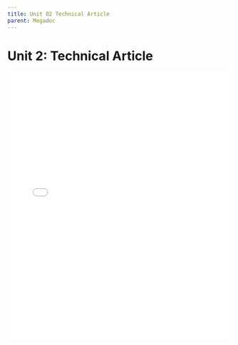 ```yaml
---
title: Unit 02 Technical Article
parent: Megadoc
---
```


# Unit 2: Technical Article

<embed src="/assets/unit1/Unit_01_Technical_Article.pdf" width="100%" height="600px" type="application/pdf">
